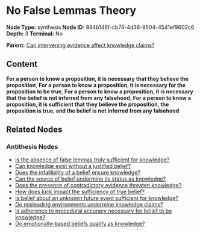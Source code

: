 # No False Lemmas Theory

**Node Type:** synthesis
**Node ID:** 884b146f-cb74-4d36-9504-4541ef9602c6
**Depth:** 3
**Terminal:** No

**Parent:** [Can intervening evidence affect knowledge claims?](can-intervening-evidence-affect-knowledge-claims-antithesis-f386b87d-708b-4a52-ac50-cf1e5b3898f8.md)

## Content

**For a person to know a proposition, it is necessary that they believe the proposition**, **For a person to know a proposition, it is necessary for the proposition to be true**, **For a person to know a proposition, it is necessary that the belief is not inferred from any falsehood**, **For a person to know a proposition, it is sufficient that they believe the proposition, the proposition is true, and the belief is not inferred from any falsehood**

## Related Nodes

### Antithesis Nodes

- [Is the absence of false lemmas truly sufficient for knowledge?](is-the-absence-of-false-lemmas-truly-sufficient-for-knowledge-antithesis-18398a02-c9f4-4ed3-ad0a-138c37df8389.md)
- [Can knowledge exist without a justified belief?](can-knowledge-exist-without-a-justified-belief-antithesis-345da0c7-6879-4faa-89d4-2f08f438323b.md)
- [Does the infallibility of a belief ensure knowledge?](does-the-infallibility-of-a-belief-ensure-knowledge-antithesis-e3b00c93-1472-430d-8feb-27a85605317e.md)
- [Can the source of belief undermine its status as knowledge?](can-the-source-of-belief-undermine-its-status-as-knowledge-antithesis-0eb06c4d-793c-4fd6-afa7-6c792582aa7a.md)
- [Does the presence of contradictory evidence threaten knowledge?](does-the-presence-of-contradictory-evidence-threaten-knowledge-antithesis-713294f6-5829-41cb-9e2d-bfb5331b9c39.md)
- [How does luck impact the sufficiency of true belief?](how-does-luck-impact-the-sufficiency-of-true-belief-antithesis-f2dc6869-1e97-46a2-91ca-4b1bc949b66f.md)
- [Is belief about an unknown future event sufficient for knowledge?](is-belief-about-an-unknown-future-event-sufficient-for-knowledge-antithesis-b7f18300-117b-4460-b329-a4b18831955c.md)
- [Do misleading environments undermine knowledge claims?](do-misleading-environments-undermine-knowledge-claims-antithesis-943ac215-2c00-49f4-94d5-9fdd75b3e0f9.md)
- [Is adherence to procedural accuracy necessary for belief to be knowledge?](is-adherence-to-procedural-accuracy-necessary-for-belief-to-be-knowledge-antithesis-e44c0efc-6111-4abb-a200-4893b95b024a.md)
- [Do emotionally-based beliefs qualify as knowledge?](do-emotionally-based-beliefs-qualify-as-knowledge-antithesis-c730db72-36a6-446d-81d2-9ccbc788aac7.md)
